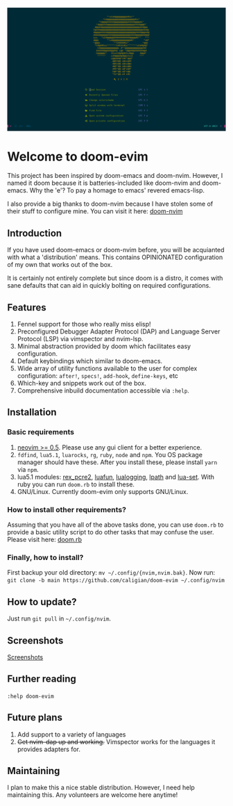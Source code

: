 

![DOOM-eVIM](./screenshots/doom-evim.png)

# Welcome to doom-evim
This project has been inspired by doom-emacs and doom-nvim. However, I named it doom because it is batteries-included like doom-nvim and doom-emacs. Why the 'e'? To pay a homage to emacs' revered emacs-lisp.

I also provide a big thanks to doom-nvim because I have stolen some of their stuff to configure mine. You can visit it here: [doom-nvim](https://github.com/NTBBloodbath/doom-nvim)

## Introduction
If you have used doom-emacs or doom-nvim before, you will be acquianted with what a 'distribution' means. This contains OPINIONATED configuration of my own that works out of the box. 

It is certainly not entirely complete but since doom is a distro, it comes with sane defaults that can aid in quickly bolting on required configurations.

## Features
1. Fennel support for those who really miss elisp!
2. Preconfigured Debugger Adapter Protocol (DAP) and Language Server Protocol (LSP) via vimspector and nvim-lsp.
3. Minimal abstraction provided by doom which facilitates easy configuration.
4. Default keybindings which similar to doom-emacs. 
5. Wide array of utility functions available to the user for complex configuration: `after!`, `specs!`, `add-hook`, `define-keys`, etc 
6. Which-key and snippets work out of the box. 
7. Comprehensive inbuild documentation accessible via `:help`.

## Installation
### Basic requirements
1. [neovim >= 0.5](https://github.com/neovim/neovim/wiki/Installing-Neovim). Please use any gui client for a better experience.
2. `fdfind`, `lua5.1`, `luarocks`, `rg`, `ruby`, `node` and `npm`. You OS package manager should have these. After you install these, please install `yarn` via `npm`.
3. lua5.1 modules: [rex_pcre2](https://rrthomas.github.io/lrexlib/manual.html), [luafun](https://luafun.github.io/), [lualogging](https://neopallium.github.io/lualogging/index.html), [lpath](https://github.com/starwing/lpath) and [lua-set](https://github.com/EvandroLG/set-lua). With ruby you can run `doom.rb` to install these.
4. GNU/Linux. Currently doom-evim only supports GNU/Linux.

### How to install other requirements?
Assuming that you have all of the above tasks done, you can use `doom.rb` to provide a basic utility script to do other tasks that may confuse the user. Please visit here: [doom.rb](./doomrb.md)

### Finally, how to install?
First backup your old directory: `mv ~/.config/{nvim,nvim.bak}`.
Now run: `git clone -b main https://github.com/caligian/doom-evim ~/.config/nvim`

## How to update?
Just run `git pull` in `~/.config/nvim`.

## Screenshots
[Screenshots](./screenshots/README.md)

## Further reading
`:help doom-evim`

## Future plans
1. Add support to a variety of languages
2. ~~Get nvim-dap up and working.~~ Vimspector works for the languages it provides adapters for.

## Maintaining
I plan to make this a nice stable distribution. However, I need help maintaining this. Any volunteers are welcome here anytime!

